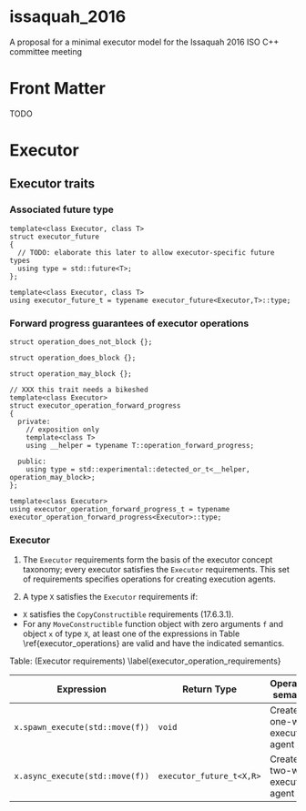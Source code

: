 # issaquah_2016
A proposal for a minimal executor model for the Issaquah 2016 ISO C++ committee meeting

# Front Matter

TODO

# Executor

## Executor traits

### Associated future type

    template<class Executor, class T>
    struct executor_future
    {
      // TODO: elaborate this later to allow executor-specific future types
      using type = std::future<T>;
    };
    
    template<class Executor, class T>
    using executor_future_t = typename executor_future<Executor,T>::type;

### Forward progress guarantees of executor operations

    struct operation_does_not_block {};
    
    struct operation_does_block {};
    
    struct operation_may_block {};
    
    // XXX this trait needs a bikeshed
    template<class Executor>
    struct executor_operation_forward_progress
    {
      private:
        // exposition only
        template<class T>
        using __helper = typename T::operation_forward_progress;
    
      public:
        using type = std::experimental::detected_or_t<__helper, operation_may_block>;
    };

    template<class Executor>
    using executor_operation_forward_progress_t = typename executor_operation_forward_progress<Executor>::type;

### Executor

1. The `Executor` requirements form the basis of the executor concept taxonomy;
   every executor satisfies the `Executor` requirements. This set of
   requirements specifies operations for creating execution agents.

2. A type `X` satisfies the `Executor` requirements if:
  * `X` satisfies the `CopyConstructible` requirements (17.6.3.1).
  * For any `MoveConstructible` function object with zero arguments `f` and object `x` of type `X`,
    at least one of the expressions in Table \ref{executor_operations} are valid and have the indicated semantics.

Table: (Executor requirements) \label{executor_operation_requirements}


| Expression                       | Return Type              |  Operational semantics             | Assertion/note/pre-/post-condition                                                                                                                  |
|----------------------------------|--------------------------|------------------------------------|---------------------------------------------------------------------------------------------------------------------------------|
| `x.spawn_execute(std::move(f))`  | `void`                   |  Creates a one-way execution agent | Effects: blocks the forward progress of the caller until `f` is finished as given by `executor_operation_forward_progress_t<X>` |
| `x.async_execute(std::move(f))`  | `executor_future_t<X,R>` |  Creates a two-way execution agent | Effects: blocks the forward progress of the caller until `f` is finished as given by `executor_operation_forward_progress_t<X>` |

